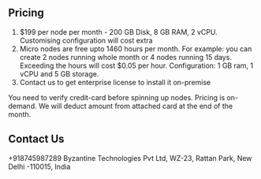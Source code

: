 ﻿## Pricing

1. $199 per node per month - 200 GB Disk, 8 GB RAM, 2 vCPU. Customising configuration will cost extra
2. Micro nodes are free upto 1460 hours per month. For example: you can create 2 nodes running whole month or 4 nodes running 15 days. Exceeding the hours will cost $0.05 per hour. Configuration: 1 GB ram, 1 vCPU and 5 GB storage.
3. Contact us to get enterprise license to install it on-premise

You need to verify credit-card before spinning up nodes. Pricing is on-demand. We will deduct amount from attached card at the end of the month. 

## Contact Us

+918745987289
Byzantine Technologies Pvt Ltd, WZ-23, Rattan Park, New Delhi -110015, India
